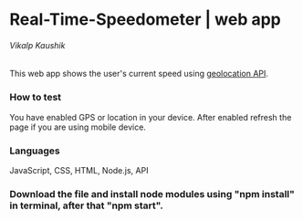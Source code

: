 # Real-Time-Speedometer | web app 
###### Vikalp Kaushik

This web app shows the user's current speed using [geolocation API](https://developer.mozilla.org/en-US/docs/Web/API/Geolocation_API).  

### How to test
You have enabled GPS or location in your device. After enabled refresh the page if you are using mobile device.

### Languages
JavaScript, CSS, HTML, Node.js, API

### Download the file and install node modules using "npm install" in terminal, after that "npm start".
